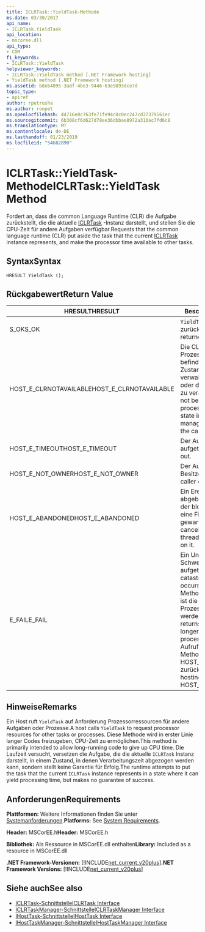 ```yaml
---
title: ICLRTask::YieldTask-Methode
ms.date: 03/30/2017
api_name:
- ICLRTask.YieldTask
api_location:
- mscoree.dll
api_type:
- COM
f1_keywords:
- ICLRTask::YieldTask
helpviewer_keywords:
- ICLRTask::YieldTask method [.NET Framework hosting]
- YieldTask method [.NET Framework hosting]
ms.assetid: b8eb4095-3a8f-4be3-9446-63e9893dce7d
topic_type:
- apiref
author: rpetrusha
ms.author: ronpet
ms.openlocfilehash: 44716e0c763fe71fe94c8c0ec247cd37379561ec
ms.sourcegitcommit: 6b308cf6d627d78ee36dbbae8972a310ac7fd6c8
ms.translationtype: MT
ms.contentlocale: de-DE
ms.lasthandoff: 01/23/2019
ms.locfileid: "54682890"
---
```

# <a name="iclrtaskyieldtask-method"></a><span data-ttu-id="4f4d5-102">ICLRTask::YieldTask-Methode</span><span class="sxs-lookup"><span data-stu-id="4f4d5-102">ICLRTask::YieldTask Method</span></span>
<span data-ttu-id="4f4d5-103">Fordert an, dass die common Language Runtime (CLR) die Aufgabe zurückstellt, die die aktuelle [ICLRTask](../../../../docs/framework/unmanaged-api/hosting/iclrtask-interface.md) -Instanz darstellt, und stellen Sie die CPU-Zeit für andere Aufgaben verfügbar.</span><span class="sxs-lookup"><span data-stu-id="4f4d5-103">Requests that the common language runtime (CLR) put aside the task that the current [ICLRTask](../../../../docs/framework/unmanaged-api/hosting/iclrtask-interface.md) instance represents, and make the processor time available to other tasks.</span></span>  
  
## <a name="syntax"></a><span data-ttu-id="4f4d5-104">Syntax</span><span class="sxs-lookup"><span data-stu-id="4f4d5-104">Syntax</span></span>  
  
```  
HRESULT YieldTask ();  
```  
  
## <a name="return-value"></a><span data-ttu-id="4f4d5-105">Rückgabewert</span><span class="sxs-lookup"><span data-stu-id="4f4d5-105">Return Value</span></span>  
  
|<span data-ttu-id="4f4d5-106">HRESULT</span><span class="sxs-lookup"><span data-stu-id="4f4d5-106">HRESULT</span></span>|<span data-ttu-id="4f4d5-107">Beschreibung</span><span class="sxs-lookup"><span data-stu-id="4f4d5-107">Description</span></span>|  
|-------------|-----------------|  
|<span data-ttu-id="4f4d5-108">S_OK</span><span class="sxs-lookup"><span data-stu-id="4f4d5-108">S_OK</span></span>|<span data-ttu-id="4f4d5-109">`YieldTask` wurde erfolgreich zurückgegeben.</span><span class="sxs-lookup"><span data-stu-id="4f4d5-109">`YieldTask` returned successfully.</span></span>|  
|<span data-ttu-id="4f4d5-110">HOST_E_CLRNOTAVAILABLE</span><span class="sxs-lookup"><span data-stu-id="4f4d5-110">HOST_E_CLRNOTAVAILABLE</span></span>|<span data-ttu-id="4f4d5-111">Die CLR wurde nicht in einen Prozess geladen und befindet sich in einem Zustand, in dem nicht verwalteten Code ausführen oder den Aufruf erfolgreich zu verarbeiten.</span><span class="sxs-lookup"><span data-stu-id="4f4d5-111">The CLR has not been loaded into a process, or the CLR is in a state in which it cannot run managed code or process the call successfully.</span></span>|  
|<span data-ttu-id="4f4d5-112">HOST_E_TIMEOUT</span><span class="sxs-lookup"><span data-stu-id="4f4d5-112">HOST_E_TIMEOUT</span></span>|<span data-ttu-id="4f4d5-113">Der Aufruf ist ein Timeout aufgetreten.</span><span class="sxs-lookup"><span data-stu-id="4f4d5-113">The call timed out.</span></span>|  
|<span data-ttu-id="4f4d5-114">HOST_E_NOT_OWNER</span><span class="sxs-lookup"><span data-stu-id="4f4d5-114">HOST_E_NOT_OWNER</span></span>|<span data-ttu-id="4f4d5-115">Der Aufrufer ist nicht Besitzer der Sperre.</span><span class="sxs-lookup"><span data-stu-id="4f4d5-115">The caller does not own the lock.</span></span>|  
|<span data-ttu-id="4f4d5-116">HOST_E_ABANDONED</span><span class="sxs-lookup"><span data-stu-id="4f4d5-116">HOST_E_ABANDONED</span></span>|<span data-ttu-id="4f4d5-117">Ein Ereignis wurde abgebrochen, während sich der blockierte Thread oder eine Fiber darauf gewartet.</span><span class="sxs-lookup"><span data-stu-id="4f4d5-117">An event was canceled while a blocked thread or fiber was waiting on it.</span></span>|  
|<span data-ttu-id="4f4d5-118">E_FAIL</span><span class="sxs-lookup"><span data-stu-id="4f4d5-118">E_FAIL</span></span>|<span data-ttu-id="4f4d5-119">Ein Unbekannter Schwerwiegender Fehler ist aufgetreten.</span><span class="sxs-lookup"><span data-stu-id="4f4d5-119">An unknown catastrophic failure occurred.</span></span> <span data-ttu-id="4f4d5-120">Wenn eine Methode E_FAIL zurückgibt, ist die CLR nicht mehr im Prozess verwendet werden.</span><span class="sxs-lookup"><span data-stu-id="4f4d5-120">When a method returns E_FAIL, the CLR is no longer usable within the process.</span></span> <span data-ttu-id="4f4d5-121">Nachfolgende Aufrufe zum Hosten der Methoden HOST_E_CLRNOTAVAILABLE zurück.</span><span class="sxs-lookup"><span data-stu-id="4f4d5-121">Subsequent calls to hosting methods return HOST_E_CLRNOTAVAILABLE.</span></span>|  
  
## <a name="remarks"></a><span data-ttu-id="4f4d5-122">Hinweise</span><span class="sxs-lookup"><span data-stu-id="4f4d5-122">Remarks</span></span>  
 <span data-ttu-id="4f4d5-123">Ein Host ruft `YieldTask` auf Anforderung Prozessorressourcen für andere Aufgaben oder Prozesse.</span><span class="sxs-lookup"><span data-stu-id="4f4d5-123">A host calls `YieldTask` to request processor resources for other tasks or processes.</span></span> <span data-ttu-id="4f4d5-124">Diese Methode wird in erster Linie langer Codes freizugeben, CPU-Zeit zu ermöglichen.</span><span class="sxs-lookup"><span data-stu-id="4f4d5-124">This method is primarily intended to allow long-running code to give up CPU time.</span></span> <span data-ttu-id="4f4d5-125">Die Laufzeit versucht, versetzen die Aufgabe, die die aktuelle `ICLRTask` Instanz darstellt, in einem Zustand, in denen Verarbeitungszeit abgezogen werden kann, sondern stellt keine Garantie für Erfolg.</span><span class="sxs-lookup"><span data-stu-id="4f4d5-125">The runtime attempts to put the task that the current `ICLRTask` instance represents in a state where it can yield processing time, but makes no guarantee of success.</span></span>  
  
## <a name="requirements"></a><span data-ttu-id="4f4d5-126">Anforderungen</span><span class="sxs-lookup"><span data-stu-id="4f4d5-126">Requirements</span></span>  
 <span data-ttu-id="4f4d5-127">**Plattformen:** Weitere Informationen finden Sie unter [Systemanforderungen](../../../../docs/framework/get-started/system-requirements.md).</span><span class="sxs-lookup"><span data-stu-id="4f4d5-127">**Platforms:** See [System Requirements](../../../../docs/framework/get-started/system-requirements.md).</span></span>  
  
 <span data-ttu-id="4f4d5-128">**Header:** MSCorEE.h</span><span class="sxs-lookup"><span data-stu-id="4f4d5-128">**Header:** MSCorEE.h</span></span>  
  
 <span data-ttu-id="4f4d5-129">**Bibliothek:** Als Ressource in MSCorEE.dll enthalten</span><span class="sxs-lookup"><span data-stu-id="4f4d5-129">**Library:** Included as a resource in MSCorEE.dll</span></span>  
  
 <span data-ttu-id="4f4d5-130">**.NET Framework-Versionen:** [!INCLUDE[net_current_v20plus](../../../../includes/net-current-v20plus-md.md)]</span><span class="sxs-lookup"><span data-stu-id="4f4d5-130">**.NET Framework Versions:** [!INCLUDE[net_current_v20plus](../../../../includes/net-current-v20plus-md.md)]</span></span>  
  
## <a name="see-also"></a><span data-ttu-id="4f4d5-131">Siehe auch</span><span class="sxs-lookup"><span data-stu-id="4f4d5-131">See also</span></span>
- [<span data-ttu-id="4f4d5-132">ICLRTask-Schnittstelle</span><span class="sxs-lookup"><span data-stu-id="4f4d5-132">ICLRTask Interface</span></span>](../../../../docs/framework/unmanaged-api/hosting/iclrtask-interface.md)
- [<span data-ttu-id="4f4d5-133">ICLRTaskManager-Schnittstelle</span><span class="sxs-lookup"><span data-stu-id="4f4d5-133">ICLRTaskManager Interface</span></span>](../../../../docs/framework/unmanaged-api/hosting/iclrtaskmanager-interface.md)
- [<span data-ttu-id="4f4d5-134">IHostTask-Schnittstelle</span><span class="sxs-lookup"><span data-stu-id="4f4d5-134">IHostTask Interface</span></span>](../../../../docs/framework/unmanaged-api/hosting/ihosttask-interface.md)
- [<span data-ttu-id="4f4d5-135">IHostTaskManager-Schnittstelle</span><span class="sxs-lookup"><span data-stu-id="4f4d5-135">IHostTaskManager Interface</span></span>](../../../../docs/framework/unmanaged-api/hosting/ihosttaskmanager-interface.md)
